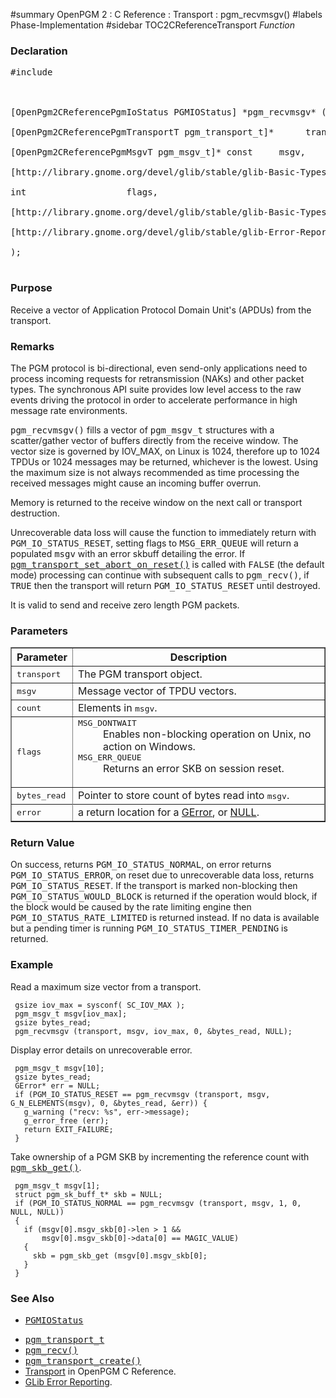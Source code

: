 ﻿#summary OpenPGM 2 : C Reference : Transport : pgm\_recvmsgv()
#labels Phase-Implementation
#sidebar TOC2CReferenceTransport
_Function_
### Declaration ###
<pre>
#include <pgm/pgm.h><br>
<br>
[OpenPgm2CReferencePgmIoStatus PGMIOStatus] *pgm_recvmsgv* (<br>
[OpenPgm2CReferencePgmTransportT pgm_transport_t]*      transport,<br>
[OpenPgm2CReferencePgmMsgvT pgm_msgv_t]* const     msgv,<br>
[http://library.gnome.org/devel/glib/stable/glib-Basic-Types.html#gsize gsize]                 count,<br>
int                   flags,<br>
[http://library.gnome.org/devel/glib/stable/glib-Basic-Types.html#gsize gsize]*                bytes_read,<br>
[http://library.gnome.org/devel/glib/stable/glib-Error-Reporting.html#GError GError]**              error<br>
);<br>
</pre>

### Purpose ###
Receive a vector of Application Protocol Domain Unit's (APDUs) from the transport.

### Remarks ###
The PGM protocol is bi-directional, even send-only applications need to process incoming requests for retransmission (NAKs) and other packet types.  The synchronous API suite provides low level access to the raw events driving the protocol in order to accelerate performance in high message rate environments.

<tt>pgm_recvmsgv()</tt> fills a vector of <tt>pgm_msgv_t</tt> structures with a scatter/gather vector of buffers directly from the receive window.  The vector size is governed by IOV\_MAX, on Linux is 1024, therefore up to 1024 TPDUs or 1024 messages may be returned, whichever is the lowest.  Using the maximum size is not always recommended as time processing the received messages might cause an incoming buffer overrun.

Memory is returned to the receive window on the next call or transport destruction.

Unrecoverable data loss will cause the function to immediately return with <tt>PGM_IO_STATUS_RESET</tt>, setting flags to <tt>MSG_ERR_QUEUE</tt> will return a populated <tt>msgv</tt> with an error skbuff detailing the error.  If <tt><a href='OpenPgm2CReferencePgmTransportSetAbortOnReset.md'>pgm_transport_set_abort_on_reset()</a></tt> is called with <tt>FALSE</tt> (the default mode) processing can continue with subsequent calls to <tt>pgm_recv()</tt>, if <tt>TRUE</tt> then the transport will return <tt>PGM_IO_STATUS_RESET</tt> until destroyed.

It is valid to send and receive zero length PGM packets.

### Parameters ###

<table cellpadding='5' border='1' cellspacing='0'>
<tr>
<th>Parameter</th>
<th>Description</th>
</tr>
<tr>
<td><tt>transport</tt></td>
<td>The PGM transport object.</td>
</tr><tr>
<td><tt>msgv</tt></td>
<td>Message vector of TPDU vectors.</td>
</tr><tr>
<td><tt>count</tt></td>
<td>Elements in <tt>msgv</tt>.</td>
</tr><tr>
<td><tt>flags</tt></td>
<td>
<dl><dt><tt>MSG_DONTWAIT</tt></dt><dd>Enables non-blocking operation on Unix, no action on Windows.<br>
</dd><dt><tt>MSG_ERR_QUEUE</tt></dt><dd>Returns an error SKB on session reset.</dd></dl></td>
</tr><tr>
<td><tt>bytes_read</tt></td>
<td>Pointer to store count of bytes read into <tt>msgv</tt>.</td>
</tr><tr>
</tr><tr>
<td><tt>error</tt></td>
<td>a return location for a <a href='http://library.gnome.org/devel/glib/stable/glib-Error-Reporting.html#GError'>GError</a>, or <a href='http://library.gnome.org/devel/glib/stable/glib-Standard-Macros.html#NULL--CAPS'>NULL</a>.</td>
</tr>
</table>

### Return Value ###
On success, returns <tt>PGM_IO_STATUS_NORMAL</tt>, on error returns <tt>PGM_IO_STATUS_ERROR</tt>, on reset due to unrecoverable data loss, returns <tt>PGM_IO_STATUS_RESET</tt>.  If the transport is marked non-blocking then <tt>PGM_IO_STATUS_WOULD_BLOCK</tt> is returned if the operation would block, if the block would be caused by the rate limiting engine then <tt>PGM_IO_STATUS_RATE_LIMITED</tt> is returned instead.  If no data is available but a pending timer is running <tt>PGM_IO_STATUS_TIMER_PENDING</tt> is returned.

### Example ###
Read a maximum size vector from a transport.

```
 gsize iov_max = sysconf( SC_IOV_MAX );
 pgm_msgv_t msgv[iov_max];
 gsize bytes_read;
 pgm_recvmsgv (transport, msgv, iov_max, 0, &bytes_read, NULL);
```

Display error details on unrecoverable error.

```
 pgm_msgv_t msgv[10];
 gsize bytes_read;
 GError* err = NULL;
 if (PGM_IO_STATUS_RESET == pgm_recvmsgv (transport, msgv, G_N_ELEMENTS(msgv), 0, &bytes_read, &err)) {
   g_warning ("recv: %s", err->message);
   g_error_free (err);
   return EXIT_FAILURE;
 }
```

Take ownership of a PGM SKB by incrementing the reference count with <tt><a href='OpenPgm2CReferencePgmAllocSkb.md'>pgm_skb_get()</a></tt>.

```
 pgm_msgv_t msgv[1];
 struct pgm_sk_buff_t* skb = NULL;
 if (PGM_IO_STATUS_NORMAL == pgm_recvmsgv (transport, msgv, 1, 0, NULL, NULL))
 {
   if (msgv[0].msgv_skb[0]->len > 1 &&
       msgv[0].msgv_skb[0]->data[0] == MAGIC_VALUE)
   {
     skb = pgm_skb_get (msgv[0].msgv_skb[0];
   }
 }
```

### See Also ###
  * <tt><a href='OpenPgm2CReferencePgmIoStatus.md'>PGMIOStatus</a></tt><br>
<ul><li><tt><a href='OpenPgm2CReferencePgmTransportT.md'>pgm_transport_t</a></tt><br>
</li><li><tt><a href='OpenPgm2CReferencePgmRecv.md'>pgm_recv()</a></tt><br>
</li><li><tt><a href='OpenPgm2CReferencePgmTransportCreate.md'>pgm_transport_create()</a></tt><br>
</li><li><a href='OpenPgm2CReferenceTransport.md'>Transport</a> in OpenPGM C Reference.<br>
</li><li><a href='http://library.gnome.org/devel/glib/stable/glib-Error-Reporting.html'>GLib Error Reporting</a>.